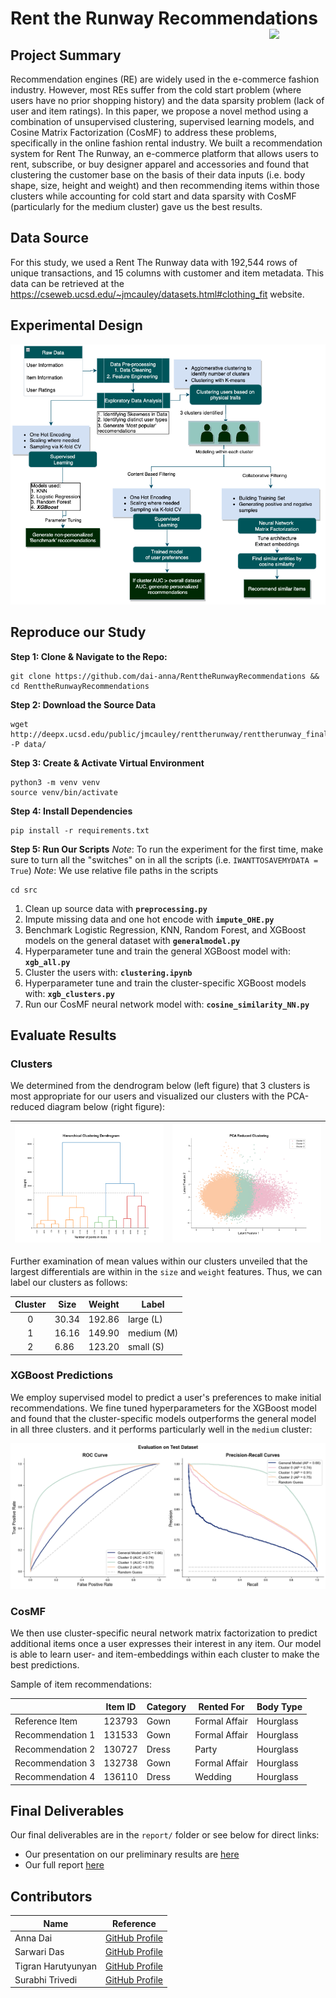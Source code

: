 # Rent the Runway Recommendations <img width=90 align="right" src="https://upload.wikimedia.org/wikipedia/commons/thumb/e/e6/Duke_University_logo.svg/1024px-Duke_University_logo.svg.png">

## Project Summary
Recommendation engines (RE) are widely used in the e-commerce fashion industry. However, most REs suffer from the cold start problem (where users have no prior shopping history) and the data sparsity problem (lack of user and item ratings). In this paper, we propose a novel method using a combination of unsupervised clustering, supervised learning models, and Cosine Matrix Factorization (CosMF) to address these problems, specifically in the online fashion rental industry. We built a recommendation system for Rent The Runway, an e-commerce platform that allows users to rent, subscribe, or buy designer apparel and accessories and found that clustering the customer base on the basis of their data inputs (i.e. body shape, size, height and weight) and then recommending items within those clusters while accounting for cold start and data sparsity with CosMF (particularly for the medium cluster) gave us the best results.

## Data Source
For this study, we used a Rent The Runway data with 192,544 rows of unique transactions, and 15 columns with customer and item metadata. This data can be retrieved at the https://cseweb.ucsd.edu/~jmcauley/datasets.html#clothing_fit website.

## Experimental Design
![Experimental_Design](artifacts/plots/experimental_design.png?raw=true "Experimental Design")


## Reproduce our Study
**Step 1: Clone & Navigate to the Repo:**
```
git clone https://github.com/dai-anna/RenttheRunwayRecommendations && 
cd RenttheRunwayRecommendations
```

**Step 2: Download the Source Data**
```
wget http://deepx.ucsd.edu/public/jmcauley/renttherunway/renttherunway_final_data.json.gz -P data/
```
**Step 3: Create & Activate Virtual Environment**
```
python3 -m venv venv
source venv/bin/activate
```
**Step 4: Install Dependencies**
```
pip install -r requirements.txt
```
**Step 5: Run Our Scripts**
*Note*: To run the experiment for the first time, make sure to turn all the "switches" on in all the scripts (i.e. `IWANTTOSAVEMYDATA = True`)
*Note*: We use relative file paths in the scripts
```
cd src
```
1. Clean up source data with **`preprocessing.py`**
2. Impute missing data and one hot encode with **`impute_OHE.py`**
3. Benchmark Logistic Regression, KNN, Random Forest, and XGBoost models on the general dataset with **`generalmodel.py`**
4. Hyperparameter tune and train the general XGBoost model with: **`xgb_all.py`**
5. Cluster the users with: **`clustering.ipynb`**
4. Hyperparameter tune and train the cluster-specific XGBoost models with: **`xgb_clusters.py`**
5. Run our CosMF neural network model with: **`cosine_similarity_NN.py`**

## Evaluate Results
### Clusters
We determined from the dendrogram below (left figure) that 3 clusters is most appropriate for our users and visualized our clusters with the PCA-reduced diagram below (right figure):

![Dendrogram](artifacts/plots/dendrogram.png?raw=true "Dendrogram")  |  ![PCA_Clusters](artifacts/plots/PCA.png?raw=true "PCA")
|---- | ----|

Further examination of mean values within our clusters unveiled that the largest differentials are within in the `size` and `weight` features. Thus, we can label our clusters as follows:

<div align="center">
  
| Cluster | Size | Weight | Label |
|:----:|----|----|----|
| 0 | 30.34 | 192.86 | large (L) |
| 1 | 16.16 | 149.90 | medium (M) |
| 2 | 6.86 | 123.20 | small (S) |

</div>

### XGBoost Predictions
We employ supervised model to predict a user's preferences to make initial recommendations. We fine tuned hyperparameters for the XGBoost model and found that the cluster-specific models outperforms the general model in all three clusters. and it performs particularly well in the `medium` cluster:

![XGB](artifacts/plots/xgb_rocpr.png?raw=true "XGB")

### CosMF
We then use cluster-specific neural network matrix factorization to predict additional items once a user expresses their interest in any item. Our model is able to learn user- and item-embeddings within each cluster to make the best predictions.

Sample of item recommendations:

<div align="center">

|  | Item ID | Category | Rented For | Body Type 
|----|----|----|----|----|
| Reference Item | 123793 | Gown | Formal Affair | Hourglass |
| Recommendation 1 | 131533 | Gown | Formal Affair | Hourglass |
| Recommendation 2 | 130727 | Dress | Party | Hourglass |
| Recommendation 3 | 132738 | Gown | Formal Affair | Hourglass |
| Recommendation 4 | 136110 | Dress | Wedding | Hourglass |

</div>

## Final Deliverables

Our final deliverables are in the `report/` folder or see below for direct links:

- Our presentation on our preliminary results are [here](https://youtu.be/PzAVR38oM6Y)
- Our full report [here](https://github.com/dai-anna/RenttheRunwayRecommendations/raw/main/report/RTRRecommendationsFinalReport.pdf)

## Contributors

<div align="center">

| Name | Reference |
|---- | ----|
|Anna Dai | [GitHub Profile](https://github.com/dai-anna)|
|Sarwari Das |[GitHub Profile](https://github.com/sarwaridas)|
|Tigran Harutyunyan |[GitHub Profile](https://github.com/HarTigran)|
|Surabhi Trivedi |[GitHub Profile](https://github.com/surabhitri)|
  
</div>

